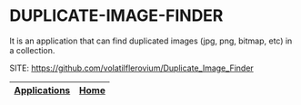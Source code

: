 # DUPLICATE-IMAGE-FINDER

 It is an application that can find duplicated images (jpg, png, bitmap, etc) in a collection.

 SITE: https://github.com/volatilflerovium/Duplicate_Image_Finder

 | [Applications](https://portable-linux-apps.github.io/apps.html) | [Home](https://portable-linux-apps.github.io)
 | --- | --- |
